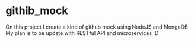 # githib_mock

On this project I create a kind of github mock using NodeJS and MongoDB
My plan is to be update with RESTful API and microservices :D 
